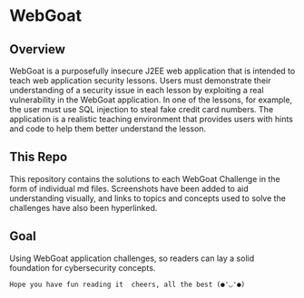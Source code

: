 # WebGoat
## Overview
WebGoat is a purposefully insecure J2EE web application that is intended to teach web application security lessons. Users must demonstrate their understanding of a security issue in each lesson by exploiting a real vulnerability in the WebGoat application. In one of the lessons, for example, the user must use SQL injection to steal fake credit card numbers. The application is a realistic teaching environment that provides users with hints and code to help them better understand the lesson.
## This Repo
This repository contains the solutions to each WebGoat Challenge in the form of individual md files. Screenshots have been added to aid understanding visually, and links to topics and concepts used to solve the challenges have also been hyperlinked.
## Goal
Using WebGoat application challenges, so readers can lay a solid foundation for cybersecurity concepts.

`Hope you have fun reading it 
cheers, all the best (●'◡'●)`
